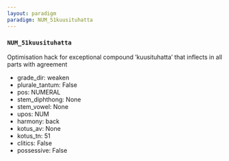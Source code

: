 ```yaml
---
layout: paradigm
paradigm: NUM_51kuusituhatta
---
```

### ` NUM_51kuusituhatta `

Optimisation hack for exceptional compound ’kuusituhatta’ that inflects in all parts with agreement
* grade_dir: weaken
* plurale_tantum: False
* pos: NUMERAL
* stem_diphthong: None
* stem_vowel: None
* upos: NUM
* harmony: back
* kotus_av: None
* kotus_tn: 51
* clitics: False
* possessive: False
